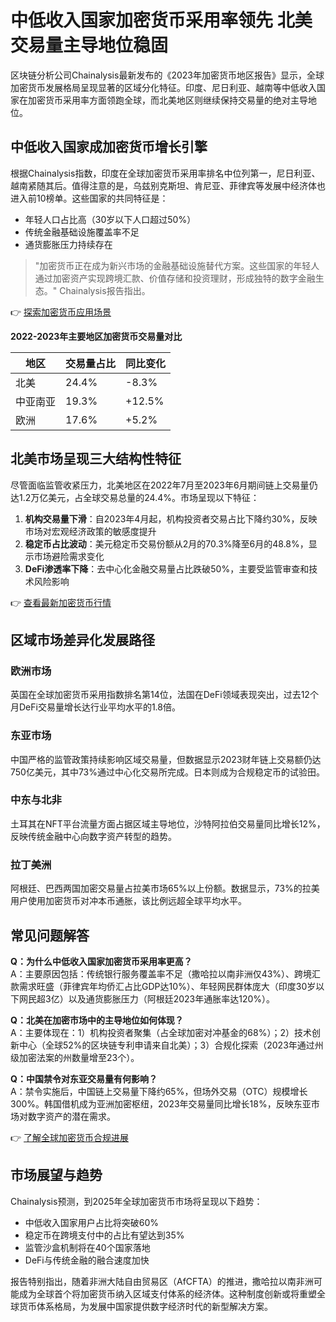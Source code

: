 # 中低收入国家加密货币采用率领先 北美交易量主导地位稳固

区块链分析公司Chainalysis最新发布的《2023年加密货币地区报告》显示，全球加密货币发展格局呈现显著的区域分化特征。印度、尼日利亚、越南等中低收入国家在加密货币采用率方面领跑全球，而北美地区则继续保持交易量的绝对主导地位。

## 中低收入国家成加密货币增长引擎

根据Chainalysis指数，印度在全球加密货币采用率排名中位列第一，尼日利亚、越南紧随其后。值得注意的是，乌兹别克斯坦、肯尼亚、菲律宾等发展中经济体也进入前10榜单。这些国家的共同特征是：
- 年轻人口占比高（30岁以下人口超过50%）
- 传统金融基础设施覆盖率不足
- 通货膨胀压力持续存在

> "加密货币正在成为新兴市场的金融基础设施替代方案。这些国家的年轻人通过加密资产实现跨境汇款、价值存储和投资理财，形成独特的数字金融生态。" Chainalysis报告指出。

👉 [探索加密货币应用场景](https://bit.ly/okx_welcome)

**2022-2023年主要地区加密货币交易量对比**

| 地区        | 交易量占比 | 同比变化 |
|-------------|------------|----------|
| 北美        | 24.4%      | -8.3%    |
| 中亚南亚    | 19.3%      | +12.5%   |
| 欧洲        | 17.6%      | +5.2%    |

## 北美市场呈现三大结构性特征

尽管面临监管收紧压力，北美地区在2022年7月至2023年6月期间链上交易量仍达1.2万亿美元，占全球交易总量的24.4%。市场呈现以下特征：

1. **机构交易量下滑**：自2023年4月起，机构投资者交易占比下降约30%，反映市场对宏观经济政策的敏感度提升
2. **稳定币占比波动**：美元稳定币交易份额从2月的70.3%降至6月的48.8%，显示市场避险需求变化
3. **DeFi渗透率下降**：去中心化金融交易量占比跌破50%，主要受监管审查和技术风险影响

👉 [查看最新加密货币行情](https://bit.ly/okx_welcome)

## 区域市场差异化发展路径

### 欧洲市场
英国在全球加密货币采用指数排名第14位，法国在DeFi领域表现突出，过去12个月DeFi交易量增长达行业平均水平的1.8倍。

### 东亚市场
中国严格的监管政策持续影响区域交易量，但数据显示2023财年链上交易额仍达750亿美元，其中73%通过中心化交易所完成。日本则成为合规稳定币的试验田。

### 中东与北非
土耳其在NFT平台流量方面占据区域主导地位，沙特阿拉伯交易量同比增长12%，反映传统金融中心向数字资产转型的趋势。

### 拉丁美洲
阿根廷、巴西两国加密交易量占拉美市场65%以上份额。数据显示，73%的拉美用户使用加密货币对冲本币通胀，该比例远超全球平均水平。

## 常见问题解答

**Q：为什么中低收入国家加密货币采用率更高？**  
A：主要原因包括：传统银行服务覆盖率不足（撒哈拉以南非洲仅43%）、跨境汇款需求旺盛（菲律宾年均侨汇占比GDP达10%）、年轻网民群体庞大（印度30岁以下网民超3亿）以及通货膨胀压力（阿根廷2023年通胀率达120%）。

**Q：北美在加密市场中的主导地位如何体现？**  
A：主要体现在：1）机构投资者聚集（占全球加密对冲基金的68%）；2）技术创新中心（全球52%的区块链专利申请来自北美）；3）合规化探索（2023年通过州级加密法案的州数量增至23个）。

**Q：中国禁令对东亚交易量有何影响？**  
A：禁令实施后，中国链上交易量下降约65%，但场外交易（OTC）规模增长300%。韩国借机成为亚洲加密枢纽，2023年交易量同比增长18%，反映东亚市场对数字资产的潜在需求。

👉 [了解全球加密货币合规进展](https://bit.ly/okx_welcome)

## 市场展望与趋势

Chainalysis预测，到2025年全球加密货币市场将呈现以下趋势：
- 中低收入国家用户占比将突破60%
- 稳定币在跨境支付中的占比有望达到35%
- 监管沙盒机制将在40个国家落地
- DeFi与传统金融的融合速度加快

报告特别指出，随着非洲大陆自由贸易区（AfCFTA）的推进，撒哈拉以南非洲可能成为全球首个将加密货币纳入区域支付体系的经济体。这种制度创新或将重塑全球货币体系格局，为发展中国家提供数字经济时代的新型解决方案。
